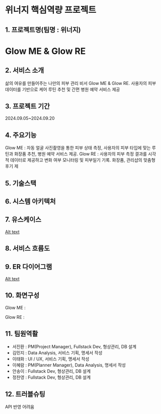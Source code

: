 # 위너지 핵심역량 프로젝트

## 1. 프로젝트명(팀명 : 위너지)

# Glow ME & Glow RE

## 2. 서비스 소개

삶의 여유를 만들어주는 나만의 피부 관리 비서 Glow ME & Glow RE. 
사용자의 피부 데이터를 기반으로 케어 루틴 추천 및 간편 병원 예약 서비스 제공

## 3. 프로젝트 기간

2024.09.05~2024.09.20

## 4. 주요기능

Glow ME : 자동 얼굴 사진촬영을 통한 피부 상태 측정, 사용자의 피부 타입에 맞는 루틴과 화장품 추천, 병원 예약 서비스 제공.
Glow RE : 사용자의 피부 측정 결과를 시각적 데이터로 제공하고 변화 여부 모니터링 및 피부일기 기록. 화장품, 관리샵의 맞춤형 후기 제

## 5. 기술스택

## 6. 시스템 아키텍처

## 7. 유스케이스

[Alt text](/path/to/img.png "Functional_Requirements")

## 8. 서비스 흐름도

## 9. ER 다이어그램

[Alt text](/path/to/img.png "ERD")

## 10. 화면구성

Glow ME :

Glow RE :

## 11. 팀원역활

- 서진환 : PM(Project Manager), Fullstack Dev, 형상관리, DB 설계
- 김민지 : Data Analysis, 서비스 기획, 명세서 작성
- 이태화 : UI / UX, 서비스 기획, 명세서 작성
- 이혜람 : PM(Planner Manager), Data Analysis, 명세서 작성
- 안송이 : Fullstack Dev, 형상관리, DB 설계
- 정찬영 : Fullstack Dev, 형상관리, DB 설계

## 12. 트러블슈팅

API 반영 어려움


